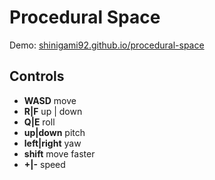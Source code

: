 # Procedural Space

Demo: [shinigami92.github.io/procedural-space](https://shinigami92.github.io/procedural-space)

## Controls

-   <b>WASD</b> move
-   <b>R|F</b> up | down
-   <b>Q|E</b> roll
-   <b>up|down</b> pitch
-   <b>left|right</b> yaw
-   <b>shift</b> move faster
-   <b>+|-</b> speed
